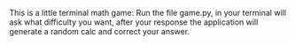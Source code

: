 This is a little terminal math game:
Run the file game.py, in your terminal will ask what difficulty you want, after your response the application will generate a random calc and correct your answer.
